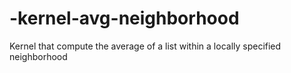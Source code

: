 # -kernel-avg-neighborhood
Kernel that compute the average of a list within a locally specified neighborhood
